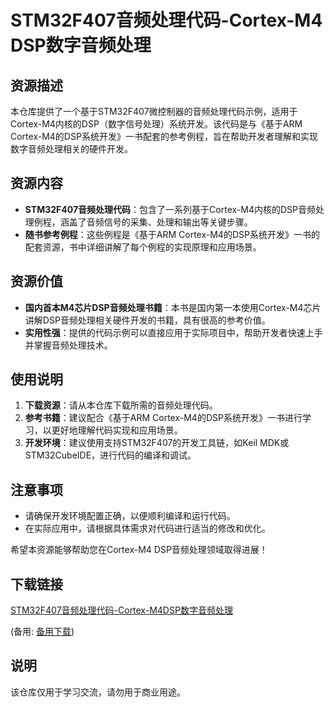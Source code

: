 # STM32F407音频处理代码-Cortex-M4 DSP数字音频处理

## 资源描述

本仓库提供了一个基于STM32F407微控制器的音频处理代码示例，适用于Cortex-M4内核的DSP（数字信号处理）系统开发。该代码是与《基于ARM Cortex-M4的DSP系统开发》一书配套的参考例程，旨在帮助开发者理解和实现数字音频处理相关的硬件开发。

## 资源内容

- **STM32F407音频处理代码**：包含了一系列基于Cortex-M4内核的DSP音频处理例程，涵盖了音频信号的采集、处理和输出等关键步骤。
- **随书参考例程**：这些例程是《基于ARM Cortex-M4的DSP系统开发》一书的配套资源，书中详细讲解了每个例程的实现原理和应用场景。

## 资源价值

- **国内首本M4芯片DSP音频处理书籍**：本书是国内第一本使用Cortex-M4芯片讲解DSP音频处理相关硬件开发的书籍，具有很高的参考价值。
- **实用性强**：提供的代码示例可以直接应用于实际项目中，帮助开发者快速上手并掌握音频处理技术。

## 使用说明

1. **下载资源**：请从本仓库下载所需的音频处理代码。
2. **参考书籍**：建议配合《基于ARM Cortex-M4的DSP系统开发》一书进行学习，以更好地理解代码实现和应用场景。
3. **开发环境**：建议使用支持STM32F407的开发工具链，如Keil MDK或STM32CubeIDE，进行代码的编译和调试。

## 注意事项

- 请确保开发环境配置正确，以便顺利编译和运行代码。
- 在实际应用中，请根据具体需求对代码进行适当的修改和优化。

希望本资源能够帮助您在Cortex-M4 DSP音频处理领域取得进展！

## 下载链接
[STM32F407音频处理代码-Cortex-M4DSP数字音频处理](https://pan.quark.cn/s/3cbe78938866) 

(备用: [备用下载](https://pan.baidu.com/s/1IGNWIYOVTomrLf1BP310lQ?pwd=1234))

## 说明

该仓库仅用于学习交流，请勿用于商业用途。
